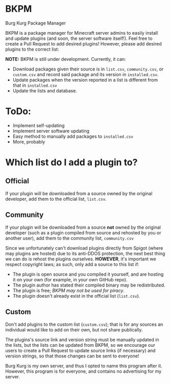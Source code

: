 # BKPM
Burg Kurg Package Manager

BKPM is a package manager for Minecraft server admins to easily install and update plugins (and soon, the server software itself!). Feel free to create a Pull Request to add desired plugins! However, please add desired plugins to the correct list:

**NOTE:** BKPM is still under development. Currently, it can:

- Download packages given their source is in `list.csv`, `community.csv`, or `custom.csv` and record said package and its version in `installed.csv`.
- Update packages when the version reported in a list is different from that in `installed.csv`
- Update the lists and database.

# ToDo:

- Implement self-updating
- Implement server software updating
- Easy method to manually add packages to `installed.csv`
- More, probably


# Which list do I add a plugin to?
## Official
If your plugin will be downloaded from a source owned by the original developer, add them to the official list, `list.csv`.
## Community
If your plugin will be downloaded from a source **not** owned by the original developer (such as a plugin compiled from source and rehosted by you or another user), add them to the community list, `community.csv`

Since we unfortunately can't download plugins directly from Spigot (where may plugins are hosted) due to its anti-DDOS protection, the next best thing we can do is rehost the plugins ourselves. **HOWEVER**, it's important we respect copyright laws; as such, only add a source to this list if:

- The plugin is open source and you compiled it yourself, and are hosting it on your own (for example, in your own GitHub repo).
- The plugin author has stated their compiled binary may be redistributed.
- The plugin is free; *BKPM may not be used for piracy*.
- The plugin doesn't already exist in the official list (`list.csv`).

## Custom
Don't add plugins to the custom list (`custom.csv`); that is for any sources an individual would like to add on their own, but not share publically.




The plugins's source link and version string must be manually updated in the lists, but the lists can be updated from BKPM, so we encourage our users to create a Pull Request to update source links (if necessary) and version strings, so that those changes can be sent to everyone!

Burg Kurg is my own server, and thus I opted to name this program after it. However, this program is for everyone, and contains no advertising for my server.
